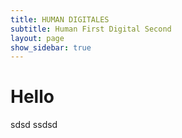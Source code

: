 ```yaml
---
title: HUMAN DIGITALES
subtitle: Human First Digital Second
layout: page
show_sidebar: true
---
```

# Hello
sdsd
ssdsd

